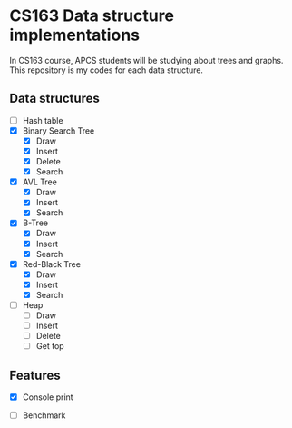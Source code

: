 # CS163 Data structure implementations
In CS163 course, APCS students will be studying about trees and graphs. This repository is my codes for each data structure.

## Data structures
- [ ] Hash table
- [x] Binary Search Tree
  - [x] Draw
  - [x] Insert
  - [x] Delete
  - [x] Search
- [x] AVL Tree
  - [x] Draw
  - [x] Insert
  - [x] Search
- [x] B-Tree
  - [x] Draw
  - [x] Insert
  - [x] Search
- [x] Red-Black Tree
  - [x] Draw
  - [x] Insert
  - [x] Search
- [ ] Heap
  - [ ] Draw
  - [ ] Insert
  - [ ] Delete
  - [ ] Get top

## Features
- [x] Console print
- [ ] Benchmark

